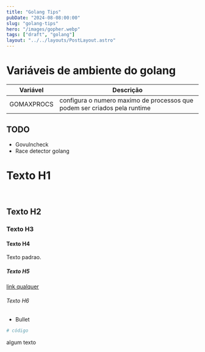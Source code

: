 ```yaml
---
title: "Golang Tips"
pubDate: "2024-08-08:00:00"
slug: "golang-tips"
hero: "/images/gopher.webp"
tags: ["draft", "golang"]
layout: "../../layouts/PostLayout.astro"
---
```


# Variáveis de ambiente do golang

| Variável   | Descrição                                                                 |
| ---------- | ------------------------------------------------------------------------- |
| GOMAXPROCS | configura o numero maximo de processos que podem ser criados pela runtime |

## TODO

- Govulncheck
- Race detector golang

# Texto H1
<br>

## Texto H2
### Texto H3
#### Texto H4
Texto padrao.


##### Texto H5
[link qualquer](google.com)
###### Texto H6

- Bullet

``` bash
# código
```
algum texto